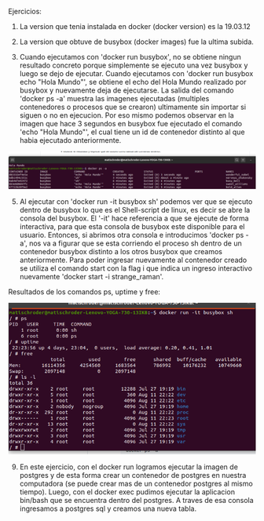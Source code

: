 Ejercicios:

1. La version que tenia instalada en docker (docker version) es la 19.03.12

3. La version que obtuve de busybox (docker images) fue la ultima subida.

4. Cuando ejecutamos con 'docker run busybox', no se obtiene ningun resultado concreto porque simplemente se ejecuto una vez busybox y luego se dejo de ejecutar. 
Cuando ejecutamos con 'docker run busybox echo "Hola Mundo"', se obtiene el echo del Hola Mundo realizado por busybox y nuevamente deja de ejecutarse.
La salida del comando 'docker ps -a' muestra las imagenes ejecutadas (multiples contenedores o procesos que se crearon) ultimamente sin importar si siguen o no en ejecucion. Por eso mismo podemos observar en la imagen que hace 3 segundos en busybox fue ejecutado el comando 'echo "Hola Mundo"', el cual tiene un id de contenedor distinto al que habia ejecutado anteriormente.

![alt text](https://github.com/matischroder/IngSoftwareIII/blob/master/TP2/dockerPs-a.png?raw=true)

5. Al ejecutar con 'docker run -it busybox sh' podemos ver que se ejecuto dentro de busybox lo que es el Shell-script de linux, es decir se abre la consola del busybox. El '-it' hace referencia a que se ejecute de forma interactiva, para que esta consola de busybox este disponible para el usuario. Entonces, si abrimos otra consola e introducimos 'docker ps -a', nos va a figurar que se esta corriendo el proceso sh dentro de un contenedor busybox distinto a los otros busybox que creamos anteriormente. Para poder ingresar nuevamente al contenedor creado se utiliza el comando start con la flag i que indica un ingreso interactivo nuevamente 'docker start -i strange_raman'.

Resultados de los comandos ps, uptime y free:

![alt text](https://github.com/matischroder/IngSoftwareIII/blob/master/TP2/comandosBusybox.png?raw=true)

9. En este ejercicio, con el docker run logramos ejecutar la imagen de postgres y de esta forma crear un contenedor de postgres en nuestra computadora (se puede crear mas de un contenedor postgres al mismo tiempo). Luego, con el docker exec pudimos ejecutar la aplicacion bin/bash que se encuentra dentro del postgres. A traves de esa consola ingresamos a postgres sql y creamos una nueva tabla.

